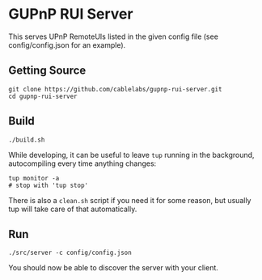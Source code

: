 # GUPnP RUI Server

This serves UPnP RemoteUIs listed in the given config file (see config/config.json for an example).

## Getting Source

    git clone https://github.com/cablelabs/gupnp-rui-server.git
    cd gupnp-rui-server

## Build

    ./build.sh

While developing, it can be useful to leave `tup` running in the background, autocompiling every time anything changes:

    tup monitor -a
    # stop with 'tup stop'

There is also a `clean.sh` script if you need it for some reason, but usually tup will take care of that automatically.

## Run

    ./src/server -c config/config.json

You should now be able to discover the server with your client.
